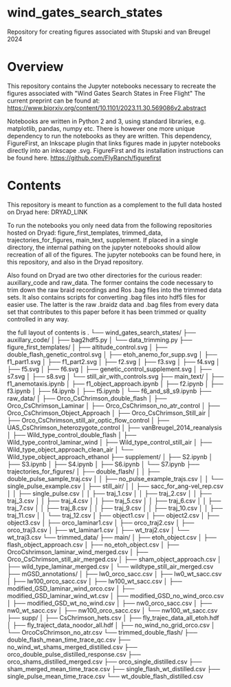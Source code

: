 # wind_gates_search_states
Repository for creating figures associated with Stupski and van Breugel 2024

# Overview
This repository contains the Jupyter notebooks necessary to recreate the figures associated with "Wind Gates Search States in Free Flight"
The current preprint can be found at: https://www.biorxiv.org/content/10.1101/2023.11.30.569086v2.abstract

Notebooks are written in Python 2 and 3, using standard libraries, e.g. matplotlib, pandas, numpy etc.  There is however one more unique dependency to run the notebooks as they are written.  This dependency, FigureFirst, an Inkscape plugin that links figures made in jupyter notebooks directly into an inkscape .svg.  FigureFirst and its installation instructions can be found here.  https://github.com/FlyRanch/figurefirst

# Contents
This repository is meant to function as a complement to the full data hosted on Dryad here:  DRYAD_LINK

To run the notebooks you only need data from the following repositories hosted on Dryad: figure_first_templates, trimmed_data, trajectories_for_figures, main_text, supplement.  If placed in a single directory, the internal pathing on the jupyter notebooks should allow recreation of all of the figures.  The jupyter notebooks can be found here, in this repository, and also in the Dryad repository.  

Also found on Dryad are two other directories for the curious reader:  auxillary_code and raw_data.  The former contains the code necessary to trim down the raw braid recordings and Ros .bag files into the trimmed data sets.  It also contains scripts for converting .bag files into hdf5 files for easier use.  The latter is the raw .braidz data and .bag files from every data set that contributes to this paper before it has been trimmed or quality controlled in any way. 

the full layout of contents is
.
└── wind_gates_search_states/
    ├── auxillary_code/
    │   ├── bag2hdf5.py
    │   └── data_trimming.py
    ├── figure_first_templates/
    │   ├── altitude_control.svg
    │   ├── double_flash_genetic_control.svg
    │   ├── etoh_anemo_for_supp.svg
    │   ├── f1_part1.svg
    │   ├── f1_part2.svg
    │   ├── f2.svg
    │   ├── f3.svg
    │   ├── f4.svg
    │   ├── f5.svg
    │   ├── f6.svg
    │   ├── genetic_control_supplement.svg
    │   ├── s7.svg
    │   ├── s8.svg
    │   └── still_air_with_controls.svg
    ├── main_text/
    │   ├── f1_anemotaxis.ipynb
    │   ├── f1_object_approach.ipynb
    │   ├── f2.ipynb
    │   ├── f3.ipynb
    │   ├── f4.ipynb
    │   ├── f5.ipynb
    │   └── f6_and_s8_s9.ipynb
    ├── raw_data/
    │   ├── Orco_CsChrimson_double_flash
    │   ├── Orco_CsChrimson_Laminar
    │   ├── Orco_CsChrimson_no_atr_control
    │   ├── Orco_CsChrimson_Object_Approach
    │   ├── Orco_CsChrimson_Still_air
    │   ├── Orco_CsChrimson_still_air_optic_flow_control
    │   ├── UAS_CsChrimson_heterozygote_control
    │   ├── vanBreugel_2014_reanalysis
    │   ├── Wild_type_control_double_flash
    │   ├── Wild_type_control_laminar_wind
    │   ├── Wild_type_control_still_air
    │   ├── Wild_type_object_approach_clean_air
    │   └── Wild_type_object_approach_ethanol
    ├── supplement/
    │   ├── S2.ipynb
    │   ├── S3.ipynb
    │   ├── S4.ipynb
    │   ├── S6.ipynb
    │   └── S7.ipynb
    ├── trajectories_for_figures/
    │   ├── double_flash/
    │   │   ├── double_pulse_sample_traj.csv
    │   │   ├── no_pulse_example_trajs.csv
    │   │   └── single_pulse_example.csv
    │   ├── still_air/
    │   │   ├── sacc_for_ang-vel_rep.csv
    │   │   ├── single_pulse.csv
    │   │   ├── traj_1.csv
    │   │   ├── traj_2.csv
    │   │   ├── traj_3.csv
    │   │   ├── traj_4.csv
    │   │   ├── traj_5.csv
    │   │   ├── traj_6.csv
    │   │   ├── traj_7.csv
    │   │   ├── traj_8.csv
    │   │   ├── traj_9.csv
    │   │   ├── traj_10.csv
    │   │   ├── traj_11.csv
    │   │   └── traj_12.csv
    │   ├── object1.csv
    │   ├── object2.csv
    │   ├── object3.csv
    │   ├── orco_laminar1.csv
    │   ├── orco_traj2.csv
    │   ├── orco_traj3.csv
    │   ├── wt_laminar1.csv
    │   ├── wt_traj2.csv
    │   └── wt_traj3.csv
    └── trimmed_data/
        ├── main/
        │   ├── etoh_object.csv
        │   ├── flash_object_approach.csv
        │   ├── no_etoh_object.csv
        │   ├── OrcoCshrimson_laminar_wind_merged.csv
        │   ├── Orco_CsChrimson_still_air_merged.csv
        │   ├── sham_object_approach.csv
        │   ├── wild_type_laminar_merged.csv
        │   └── wildtype_still_air_merged.csv
        ├── mGSD_annotations/
        │   ├── lw0_orco_sacc.csv
        │   ├── lw0_wt_sacc.csv
        │   ├── lw100_orco_sacc.csv
        │   ├── lw100_wt_sacc.csv
        │   ├── modified_GSD_laminar_wind_orco.csv
        │   ├── modified_GSD_laminar_wind_wt.csv
        │   ├── modified_GSD_no_wind_orco.csv
        │   ├── modified_GSD_wt_no_wind.csv
        │   ├── nw0_orco_sacc.csv
        │   ├── nw0_wt_sacc.csv
        │   ├── nw100_orco_sacc.csv
        │   └── nw100_wt_sacc.csv
        ├── supp/
        │   ├── CsChrimson_hets.csv
        │   ├── fly_trajec_data_all_etoh.hdf
        │   ├── fly_traject_data_noodor_all.hdf
        │   ├── no_wind_no_grid_orco.csv
        │   └── OrcoCsChrimson_no_atr.csv
        └── trimmed_double_flash/
            ├── double_flash_mean_time_trace_qc.csv
            ├── no_wind_wt_shams_merged_distilled.csv
            ├── orco_double_pulse_distilled_response.csv
            ├── orco_shams_distilled_merged.csv
            ├── orco_single_distilled.csv
            ├── sham_merged_mean_time_trace.csv
            ├── single_flash_wt_distilled.csv
            ├── single_pulse_mean_time_trace.csv
            └── wt_double_flash_distilled.csv
